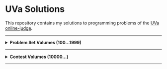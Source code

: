 # UVa Solutions

This repository contains my solutions to programming problems of the [UVa online-judge](https://onlinejudge.org/).

<hr>

<details>
    <summary><b>Problem Set Volumes (100...1999)</b></summary>
    <br>
    <details>
        <summary><b>Volume 15</b></summary>
        <table>
            <tr>
                <th>Problem Title</th>
                <th>Solution</th>
            </tr>
            <tr>
                <td><a href="https://onlinejudge.org/external/15/1585.pdf">1585 - Score</a></td>
                <td><a href="/src/main/java/io/github/tahanima/problemsetvolumes/volume15/_1585.java">[Link]</a></td>
            </tr>
        </table>
    </details>
</details>

<hr>

<details>
    <summary><b>Contest Volumes (10000...)</b></summary>
    <br>
    <details>
        <summary><b>Volume 126</b></summary>
        <table>
            <tr>
                <th>Problem Title</th>
                <th>Solution</th>
            </tr>
            <tr>
                <td><a href="https://onlinejudge.org/external/126/12658.pdf">12658 - Character Recognition?</a></td>
                <td><a href="/src/main/java/io/github/tahanima/contestvolumes/volume126/_12658.java">[Link]</a></td>
            </tr>
        </table>
    </details>
    <details>
        <summary><b>Volume 131</b></summary>
        <table>
            <tr>
                <th>Problem Title</th>
                <th>Solution</th>
            </tr>
            <tr>
                <td><a href="https://onlinejudge.org/external/131/13130.pdf">13130 - Cacho</a></td>
                <td><a href="/src/main/java/io/github/tahanima/contestvolumes/volume131/_13130.java">[Link]</a></td>
            </tr>
        </table>
    </details>
</details>

<hr>
